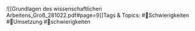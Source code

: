 
![[Grundlagen des wissenschaftlichen Arbeitens_Groß_281022.pdf#page=9]]Tags & Topics:
   #Schwierigkeiten
   #Umsetzung
   #schwierigkeiten